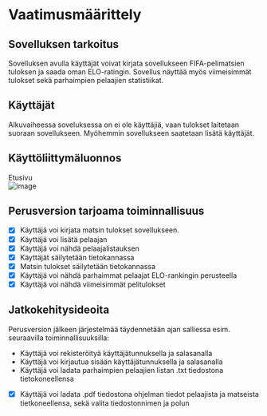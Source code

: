 # Vaatimusmäärittely

## Sovelluksen tarkoitus
Sovelluksen avulla käyttäjät voivat kirjata sovellukseen FIFA-pelimatsien tuloksen ja saada oman ELO-ratingin. Sovellus näyttää myös viimeisimmät tulokset sekä parhaimpien pelaajien statistiikat.

## Käyttäjät
Alkuvaiheessa soveluksessa on ei ole käyttäjiä, vaan tulokset laitetaan suoraan sovellukseen. Myöhemmin sovellukseen saatetaan lisätä käyttäjät.

## Käyttöliittymäluonnos

Etusivu  
![image](https://github.com/user-attachments/assets/7ed844cb-c1e5-478e-bbb4-ab4234d54fac)

## Perusversion tarjoama toiminnallisuus

- [x] Käyttäjä voi kirjata matsin tulokset sovellukseen.
- [x] Käyttäjä voi lisätä pelaajan
- [x] Käyttäjä voi nähdä pelaajalistauksen
- [x] Käyttäjät säilytetään tietokannassa
- [x] Matsin tulokset säilytetään tietokannassa
- [x] Käyttäjä voi nähdä parhaimmat pelaajat ELO-rankingin perusteella
- [x] Käyttäjä voi nähdä viimeisimmät pelitulokset

## Jatkokehitysideoita

Perusversion jälkeen järjestelmää täydennetään ajan salliessa esim. seuraavilla toiminnallisuuksilla:

- Käyttäjä voi rekisteröityä käyttäjätunnuksella ja salasanalla
- Käyttäjä voi kirjautua sisään käyttäjätunnuksella ja salasanalla
- Käyttäjä voi ladata parhaimpien pelaajien listan .txt tiedostona tietokoneellensa
- [x] Käyttäjä voi ladata .pdf tiedostona ohjelman tiedot pelaajista ja matseista tietkoneellensa, sekä valita tiedostonnimen ja polun
